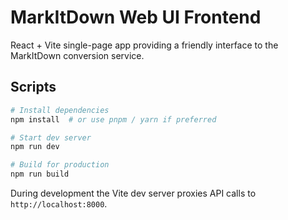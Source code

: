 # MarkItDown Web UI Frontend

React + Vite single-page app providing a friendly interface to the MarkItDown conversion service.

## Scripts

```bash
# Install dependencies
npm install  # or use pnpm / yarn if preferred

# Start dev server
npm run dev

# Build for production
npm run build
```

During development the Vite dev server proxies API calls to `http://localhost:8000`.
